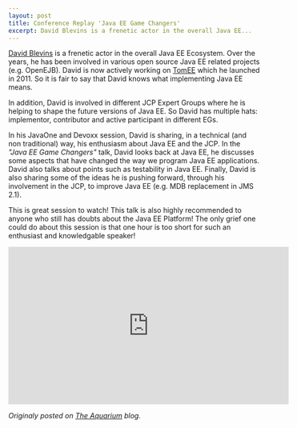 ```yaml
---
layout: post
title: Conference Replay 'Java EE Game Changers'
excerpt: David Blevins is a frenetic actor in the overall Java EE...
---
```



[David Blevins](https://twitter.com/dblevins) is a frenetic actor in the overall Java EE Ecosystem. Over the years, he has been involved in various open source Java EE related projects (e.g. OpenEJB). David is now actively working on [TomEE](https://tomee.apache.org/apache-tomee.html) which he launched in 2011. So it is fair to say that David knows what implementing Java EE means.

In addition, David is involved in different JCP Expert Groups where he is helping to shape the future versions of Java EE. So David has multiple hats: implementor, contributor and active participant in different EGs.

In his JavaOne and Devoxx session, David is sharing, in a technical (and non traditional) way, his enthusiasm about Java EE and the JCP. In the _"Java EE Game Changers"_ talk, David looks back at Java EE, he discusses some aspects that have changed the way we program Java EE applications. David also talks about points such as testability in Java EE. Finally, David is also sharing some of the ideas he is pushing forward, through his involvement in the JCP, to improve Java EE (e.g. MDB replacement in JMS 2.1).

This is great session to watch! This talk is also highly recommended to anyone who still has doubts about the Java EE Platform! The only grief one could do about this session is that one hour is too short for such an enthusiast and knowledgable speaker!

<center><iframe width="560" height="315" src="https://www.youtube.com/embed/dVnimlaI3us" frameborder="0" allow="autoplay; encrypted-media" allowfullscreen></iframe></center>


*Originaly posted on [The Aquarium](https://blogs.oracle.com/theaquarium/javaone-replay%3a-java-ee-game-changers) blog.*
